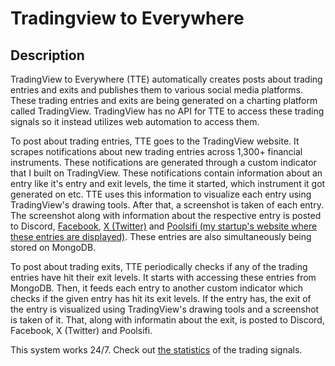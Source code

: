 # Tradingview to Everywhere

## Description
TradingView to Everywhere (TTE) automatically creates posts about trading entries and exits and publishes them to various social media platforms. These trading entries and exits are being generated on a charting platform called TradingView. TradingView has no API for TTE to access these trading signals so it instead utilizes web automation to access them.

To post about trading entries, TTE goes to the TradingView website. It scrapes notifications about new trading entries across 1,300+ financial instruments. These notifications are generated through a custom indicator that I built on TradingView. These notifications contain information about an entry like it's entry and exit levels, the time it started, which instrument it got generated on etc. TTE uses this information to visualize each entry using TradingView's drawing tools. After that, a screenshot is taken of each entry. The screenshot along with information about the respective entry is posted to Discord, [Facebook](https://www.facebook.com/profile.php?id=61556913881911), [X (Twitter)](https://x.com/MarketDavinci) and [Poolsifi (my startup's website where these entries are displayed)](https://poolsifi.com/pool/setup). These entries are also simultaneously being stored on MongoDB.

To post about trading exits, TTE periodically checks if any of the trading entries have hit their exit levels. It starts with accessing these entries from MongoDB. Then, it feeds each entry to another custom indicator which checks if the given entry has hit its exit levels. If the entry has, the exit of the entry is visualized using TradingView's drawing tools and a screenshot is taken of it. That, along with informatin about the exit, is posted to Discord, Facebook, X (Twitter) and Poolsifi.

This system works 24/7. Check out [the statistics](https://bit.ly/trade-stats) of the trading signals.
